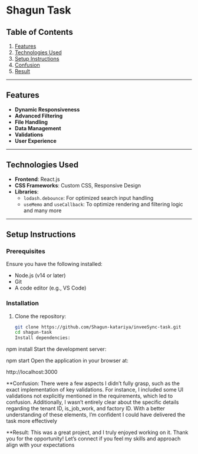 # Shagun Task

## Table of Contents

1. [Features](#features)
2. [Technologies Used](#technologies-used)
3. [Setup Instructions](#setup-instructions)
4. [Confusion](#confusion)
5. [Result](#result)

---

## Features

- **Dynamic Responsiveness**
- **Advanced Filtering**
- **File Handling**
- **Data Management**
- **Validations**
- **User Experience**

---

## Technologies Used

- **Frontend**: React.js
- **CSS Frameworks**: Custom CSS, Responsive Design
- **Libraries**:
  - `lodash.debounce`: For optimized search input handling
  - `useMemo` and `useCallback`: To optimize rendering and filtering logic
    and many more

---

## Setup Instructions

### Prerequisites

Ensure you have the following installed:

- Node.js (v14 or later)
- Git
- A code editor (e.g., VS Code)

### Installation

1. Clone the repository:
   ```bash
   git clone https://github.com/Shagun-katariya/inveeSync-task.git
   cd shagun-task
   Install dependencies:

npm install
Start the development server:

npm start
Open the application in your browser at:

http://localhost:3000

**Confusion: There were a few aspects I didn’t fully grasp, such as the exact implementation of key validations. For instance, I included some UI validations not explicitly mentioned in the requirements, which led to confusion. Additionally, I wasn’t entirely clear about the specific details regarding the tenant ID, is_job_work, and factory ID. With a better understanding of these elements, I’m confident I could have delivered the task more effectively

**Result: This was a great project, and I truly enjoyed working on it. Thank you for the opportunity! Let’s connect if you feel my skills and approach align with your expectations
